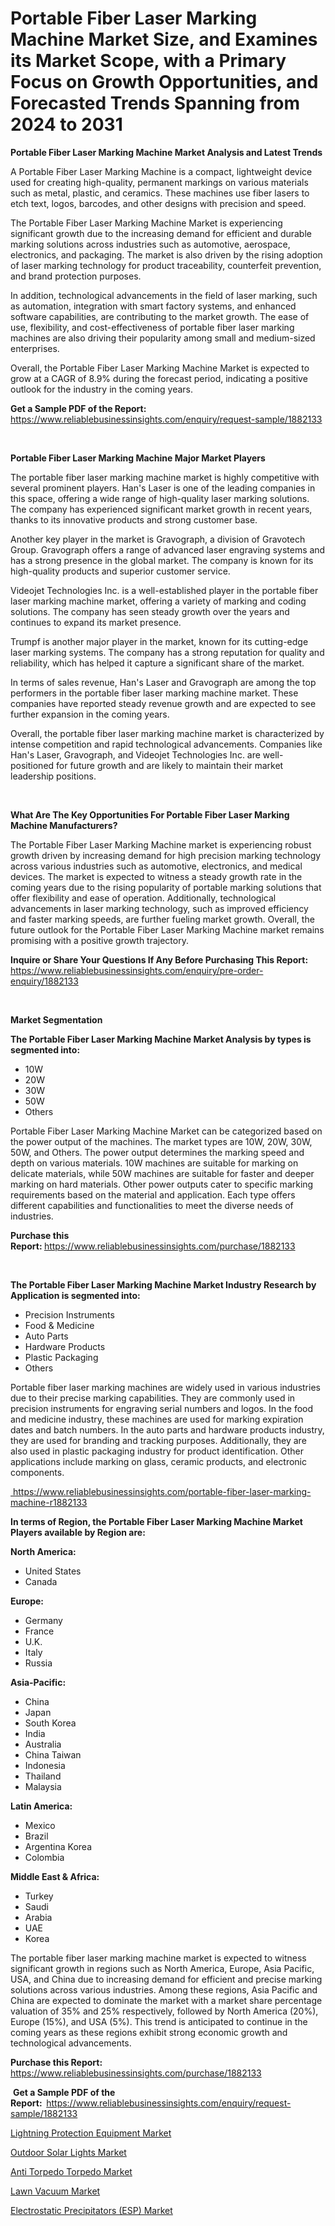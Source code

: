 <p><h1>Portable Fiber Laser Marking Machine Market Size, and Examines its Market Scope, with a Primary Focus on Growth Opportunities, and Forecasted Trends Spanning from 2024 to 2031</h1></p><p><strong>Portable Fiber Laser Marking Machine Market Analysis and Latest Trends</strong></p>
<p><p>A Portable Fiber Laser Marking Machine is a compact, lightweight device used for creating high-quality, permanent markings on various materials such as metal, plastic, and ceramics. These machines use fiber lasers to etch text, logos, barcodes, and other designs with precision and speed.</p><p>The Portable Fiber Laser Marking Machine Market is experiencing significant growth due to the increasing demand for efficient and durable marking solutions across industries such as automotive, aerospace, electronics, and packaging. The market is also driven by the rising adoption of laser marking technology for product traceability, counterfeit prevention, and brand protection purposes.</p><p>In addition, technological advancements in the field of laser marking, such as automation, integration with smart factory systems, and enhanced software capabilities, are contributing to the market growth. The ease of use, flexibility, and cost-effectiveness of portable fiber laser marking machines are also driving their popularity among small and medium-sized enterprises.</p><p>Overall, the Portable Fiber Laser Marking Machine Market is expected to grow at a CAGR of 8.9% during the forecast period, indicating a positive outlook for the industry in the coming years.</p></p>
<p><strong>Get a Sample PDF of the Report:&nbsp;</strong> <a href="https://www.reliablebusinessinsights.com/enquiry/request-sample/1882133">https://www.reliablebusinessinsights.com/enquiry/request-sample/1882133</a></p>
<p>&nbsp;</p>
<p><strong>Portable Fiber Laser Marking Machine Major Market Players</strong></p>
<p><p>The portable fiber laser marking machine market is highly competitive with several prominent players. Han's Laser is one of the leading companies in this space, offering a wide range of high-quality laser marking solutions. The company has experienced significant market growth in recent years, thanks to its innovative products and strong customer base.</p><p>Another key player in the market is Gravograph, a division of Gravotech Group. Gravograph offers a range of advanced laser engraving systems and has a strong presence in the global market. The company is known for its high-quality products and superior customer service.</p><p>Videojet Technologies Inc. is a well-established player in the portable fiber laser marking machine market, offering a variety of marking and coding solutions. The company has seen steady growth over the years and continues to expand its market presence.</p><p>Trumpf is another major player in the market, known for its cutting-edge laser marking systems. The company has a strong reputation for quality and reliability, which has helped it capture a significant share of the market.</p><p>In terms of sales revenue, Han's Laser and Gravograph are among the top performers in the portable fiber laser marking machine market. These companies have reported steady revenue growth and are expected to see further expansion in the coming years.</p><p>Overall, the portable fiber laser marking machine market is characterized by intense competition and rapid technological advancements. Companies like Han's Laser, Gravograph, and Videojet Technologies Inc. are well-positioned for future growth and are likely to maintain their market leadership positions.</p></p>
<p>&nbsp;</p>
<p><strong>What Are The Key Opportunities For Portable Fiber Laser Marking Machine Manufacturers?</strong></p>
<p><p>The Portable Fiber Laser Marking Machine market is experiencing robust growth driven by increasing demand for high precision marking technology across various industries such as automotive, electronics, and medical devices. The market is expected to witness a steady growth rate in the coming years due to the rising popularity of portable marking solutions that offer flexibility and ease of operation. Additionally, technological advancements in laser marking technology, such as improved efficiency and faster marking speeds, are further fueling market growth. Overall, the future outlook for the Portable Fiber Laser Marking Machine market remains promising with a positive growth trajectory.</p></p>
<p><strong>Inquire or Share Your Questions If Any Before Purchasing This Report:</strong> <a href="https://www.reliablebusinessinsights.com/enquiry/pre-order-enquiry/1882133">https://www.reliablebusinessinsights.com/enquiry/pre-order-enquiry/1882133</a></p>
<p>&nbsp;</p>
<p><strong>Market Segmentation</strong></p>
<p><strong>The Portable Fiber Laser Marking Machine Market Analysis by types is segmented into:</strong></p>
<p><ul><li>10W</li><li>20W</li><li>30W</li><li>50W</li><li>Others</li></ul></p>
<p><p>Portable Fiber Laser Marking Machine Market can be categorized based on the power output of the machines. The market types are 10W, 20W, 30W, 50W, and Others. The power output determines the marking speed and depth on various materials. 10W machines are suitable for marking on delicate materials, while 50W machines are suitable for faster and deeper marking on hard materials. Other power outputs cater to specific marking requirements based on the material and application. Each type offers different capabilities and functionalities to meet the diverse needs of industries.</p></p>
<p><strong>Purchase this Report:&nbsp;</strong><a href="https://www.reliablebusinessinsights.com/purchase/1882133">https://www.reliablebusinessinsights.com/purchase/1882133</a></p>
<p>&nbsp;</p>
<p><strong>The Portable Fiber Laser Marking Machine Market Industry Research by Application is segmented into:</strong></p>
<p><ul><li>Precision Instruments</li><li>Food & Medicine</li><li>Auto Parts</li><li>Hardware Products</li><li>Plastic Packaging</li><li>Others</li></ul></p>
<p><p>Portable fiber laser marking machines are widely used in various industries due to their precise marking capabilities. They are commonly used in precision instruments for engraving serial numbers and logos. In the food and medicine industry, these machines are used for marking expiration dates and batch numbers. In the auto parts and hardware products industry, they are used for branding and tracking purposes. Additionally, they are also used in plastic packaging industry for product identification. Other applications include marking on glass, ceramic products, and electronic components.</p></p>
<p><a href="https://www.reliablebusinessinsights.com/portable-fiber-laser-marking-machine-r1882133">&nbsp;https://www.reliablebusinessinsights.com/portable-fiber-laser-marking-machine-r1882133</a></p>
<p><strong>In terms of Region, the Portable Fiber Laser Marking Machine Market Players available by Region are:</strong></p>
<p>
    <p> <strong> North America: </strong>
        <ul>
            <li>United States</li>
            <li>Canada</li>
        </ul>
        </p> 
    <p> <strong> Europe: </strong>
        <ul>
            <li>Germany</li>
            <li>France</li>
            <li>U.K.</li>
            <li>Italy</li>
            <li>Russia</li>
        </ul>
        </p> 
    <p> <strong> Asia-Pacific: </strong>
        <ul>
            <li>China</li>
            <li>Japan</li>
            <li>South Korea</li>
            <li>India</li>
            <li>Australia</li>
            <li>China Taiwan</li>
            <li>Indonesia</li>
            <li>Thailand</li>
            <li>Malaysia</li>
        </ul>
        </p> 
    <p> <strong> Latin America: </strong>
        <ul>
            <li>Mexico</li>
            <li>Brazil</li>
            <li>Argentina Korea</li>
            <li>Colombia</li>
        </ul>
        </p> 
    <p> <strong> Middle East & Africa: </strong>
        <ul>
            <li>Turkey</li>
            <li>Saudi</li>
            <li>Arabia</li>
            <li>UAE</li>
            <li>Korea</li>
        </ul>
    </p>
    </p>
<p><p>The portable fiber laser marking machine market is expected to witness significant growth in regions such as North America, Europe, Asia Pacific, USA, and China due to increasing demand for efficient and precise marking solutions across various industries. Among these regions, Asia Pacific and China are expected to dominate the market with a market share percentage valuation of 35% and 25% respectively, followed by North America (20%), Europe (15%), and USA (5%). This trend is anticipated to continue in the coming years as these regions exhibit strong economic growth and technological advancements.</p></p>
<p><strong>Purchase this Report: </strong><a href="https://www.reliablebusinessinsights.com/purchase/1882133">https://www.reliablebusinessinsights.com/purchase/1882133</a></p>
<p>&nbsp;<strong>Get a Sample PDF of the Report:&nbsp;&nbsp;</strong><a href="https://www.reliablebusinessinsights.com/enquiry/request-sample/1882133">https://www.reliablebusinessinsights.com/enquiry/request-sample/1882133</a></p>
<p><strong></strong></p>
<p><p><a href="https://github.com/brendafegmorris532/Market-Research-Report-List-1/blob/main/lightning-protection-equipment-market.md">Lightning Protection Equipment Market</a></p><p><a href="https://github.com/hrhzhypq19/Market-Research-Report-List-1/blob/main/outdoor-solar-lights-market.md">Outdoor Solar Lights Market</a></p><p><a href="https://github.com/kishanagarner91/Market-Research-Report-List-1/blob/main/anti-torpedo-torpedo-market.md">Anti Torpedo Torpedo Market</a></p><p><a href="https://github.com/LarryPearsongXXfvf/Market-Research-Report-List-1/blob/main/lawn-vacuum-market.md">Lawn Vacuum Market</a></p><p><a href="https://issuu.com/reportprime-2/docs/electrostatic-precipitators-esp-market-size-2030.p">Electrostatic Precipitators (ESP) Market</a></p></p>